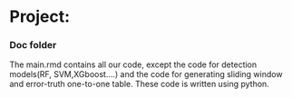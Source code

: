 # Project: 
### Doc folder

The main.rmd contains all our code, except the code for detection models(RF, SVM,XGboost....) and the code for generating sliding window and error-truth one-to-one table. These code is written using python.
